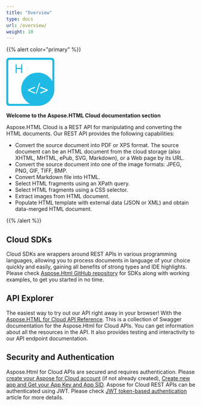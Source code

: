 ```yaml
---
title: "Overview"
type: docs
url: /overview/
weight: 10
---
```


{{% alert color="primary" %}} 

![todo:image\_alt\_text](overview_1)

**Welcome to the Aspose.HTML Cloud documentation section**

Aspose.HTML Cloud is a REST API for manipulating and converting the HTML documents.
Our REST API provides the following capabilities:

- Convert the source document into PDF or XPS format. The source document can be an HTML document from the cloud storage (also XHTML, MHTML, ePub, SVG, Markdown), or a Web page by its URL.
- Convert the source document into one of the image formats: JPEG, PNG, GIF, TIFF, BMP.
- Convert Markdown file into HTML.
- Select HTML fragments using an XPath query.
- Select HTML fragments using a CSS selector.
- Extract images from HTML document.
- Populate HTML template with external data (JSON or XML) and obtain data-merged HTML document.

{{% /alert %}} 
## **Cloud SDKs**
Cloud SDKs are wrappers around REST APIs in various programming languages, allowing you to process documents in language of your choice quickly and easily, gaining all benefits of strong types and IDE highlights. Please check [Aspose.Html GitHub repository](https://github.com/aspose-html-cloud/) for SDKs along with working examples, to get you started in no time. 
## **API Explorer**
The easiest way to try out our API right away in your browser! With the [Aspose.HTML for Cloud API Reference](https://apireference.aspose.cloud/html/). This is a collection of Swagger documentation for the Aspose.Html for Cloud APIs. You can get information about all the resources in the API. It also provides testing and interactivity to our API endpoint documentation.
## **Security and Authentication**
Aspose.Html for Cloud APIs are secured and requires authentication. Please [create your Aspose for Cloud account](https://docs.aspose.cloud/total/creating-and-managing-account) (if not already created), [Create new app and Get your App Key and App SID](https://docs.aspose.cloud/total/create-new-app-and-get-app-key-and-sid). Aspose for Cloud REST APIs can be authenticated using JWT. Please check [JWT token-based authentication](https://docs.aspose.cloud/total/json-web-token-authentication) article for more details.
